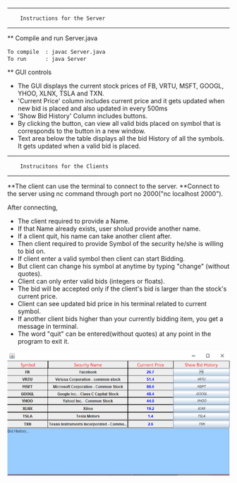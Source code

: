 *********************************************************
		Instructions for the Server
*********************************************************

** Compile and run Server.java

	To compile	: javac Server.java
	To run		: java Server

** GUI controls

  * The GUI displays the current stock prices of FB, VRTU, MSFT, GOOGL, YHOO, XLNX, TSLA and TXN.
  * 'Current Price' column includes current price and it gets updated when new bid is placed and also updated in every 500ms
  * 'Show Bid History' Column includes buttons.
  * By clicking the button, can view all valid bids placed on symbol that is corresponds to the button in a new window.
  * Text area below the table displays all the bid History of all the symbols. It gets updated when a valid bid is placed.

*********************************************************
		Instrucitons for the Clients
*********************************************************

**The client can use the terminal to connect to the server.
**Connect to the server using nc command through port no 2000("nc localhost 2000").

After connecting,
  * The client required to provide a Name. 
  * If that Name already exists, user sholud provide another name.
  * If a client quit, his name can take another client after.
  * Then client required to provide Symbol of the security he/she is willing to bid on. 
  * If client enter a valid symbol then client can start Bidding.
  * But client can change his symbol at anytime by typing "change" (without quotes).
  * Client can only enter valid bids (integers or floats).
  * The bid will be accepted only if the client's bid is larger than the stock's current price.
  * Client can see updated bid price in his terminal related to current symbol.
  * If another client bids higher than your currently bidding item, you get a message in terminal.
  * The word "quit" can be entered(without quotes) at any point in the program to exit it.

<img src="https://github.com/kavindumadushanka972/bidding-system/blob/master/1.PNG">
